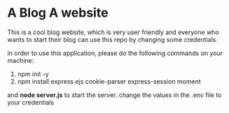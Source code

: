 # A Blog A website

This is a cool blog website, which is very user friendly and everyone who wants to start their blog can use this repo by changing some credentials.

in order to use this application, please do the following commands on your machine:

1. npm init -y
2. npm install express ejs cookie-parser express-session moment

and <b>node server.js</b> to start the server.
change the values in the .env file to your credentials

